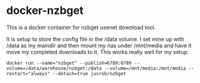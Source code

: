 # docker-nzbget

This is a docker container for nzbget usenet download tool.

It is setup to store the config file in the /data volume.  I set mine up with /data as my maindir and then mount my nas under /mnt/media and have it move my completed downloads to it.  This works really well for my setup.

```docker run --name="nzbget" --publish=6789:6789 --volume=/data/warehouse/nzbget:/data --volume=/mnt/media:/mnt/media --restart="always" --detach=true jusrob/nzbget```
